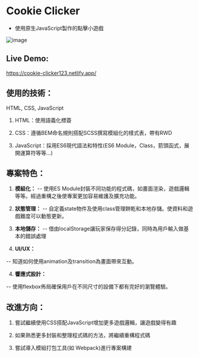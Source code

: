 # Cookie Clicker

* 使用原生JavaScript製作的點擊小遊戲

![image](https://imgur.com/a/9EZK260)

## Live Demo:

https://cookie-clicker123.netlify.app/

## 使用的技術：

HTML, CSS, JavaScript

1. HTML：使用語義化標簽

2. CSS：遵循BEM命名規則搭配SCSS撰寫模組化的樣式表，帶有RWD

3. JavaScript：採用ES6現代語法和特性(ES6 Module，Class，箭頭函式，展開運算符等等...)

## 專案特色：

1. **模組化：**
-- 使用ES Module封裝不同功能的程式碼，如畫面渲染，遊戲邏輯等等。經過重構之後使專案更加容易維護及擴充功能。

2. **狀態管理：**
-- 自定義state物件及使用class管理餅乾和本地存儲。使資料和遊戲難度可以動態更新。

3. **本地儲存：**
-- 借由localStorage讓玩家保存得分記錄，同時為用戶輸入做基本的錯誤處理

4. **UI/UX：**

-- 知道如何使用animation及transition為畫面帶來互動。

4. **響應式設計：**

-- 使用flexbox佈局確保用戶在不同尺寸的設備下都有完好的瀏覽體驗。

## 改進方向：

1. 嘗試繼續使用CSS搭配JavaScript增加更多遊戲邏輯，讓遊戲變得有趣

2. 如果熟悉更多封裝和整理程式碼的方法，將繼續重構程式碼

3. 嘗試導入模組打包工具(如 Webpack)進行專案構建



